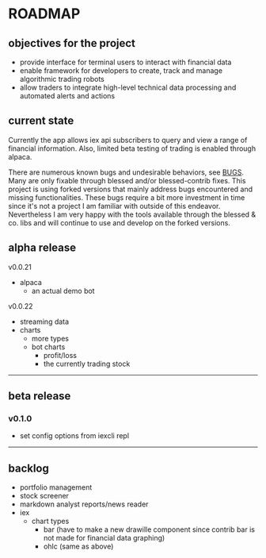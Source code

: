 # ROADMAP

## objectives for the project

- provide interface for terminal users to interact with financial data
- enable framework for developers to create, track and manage
    algorithmic trading robots
- allow traders to integrate high-level technical data processing and
    automated alerts and actions

## current state

Currently the app allows iex api subscribers to query and view a range of
financial information. Also, limited beta testing of trading is enabled
through alpaca.

There are numerous known bugs and undesirable behaviors, see
[BUGS](.github/ISSUE_TEMPLATES/bug_reports.md). Many are only fixable through
blessed and/or blessed-contrib fixes. This project is using forked versions
that mainly address bugs encountered and missing functionalities. These bugs
require a bit more investment in time since it's not a project I am familiar
with outside of this endeavor. Nevertheless I am very happy with the tools
available through the blessed & co. libs and will continue to use and develop
on the forked versions.

## alpha release

v0.0.21
- alpaca
  - an actual demo bot

v0.0.22
- streaming data
- charts
  - more types
  - bot charts
    - profit/loss
    - the currently trading stock

---

## beta release

### v0.1.0
- set config options from iexcli repl

---

## backlog

- portfolio management
- stock screener
- markdown analyst reports/news reader
- iex
  - chart types
    - bar (have to make a new drawille component since contrib bar is not made
        for financial data graphing)
    - ohlc (same as above)
